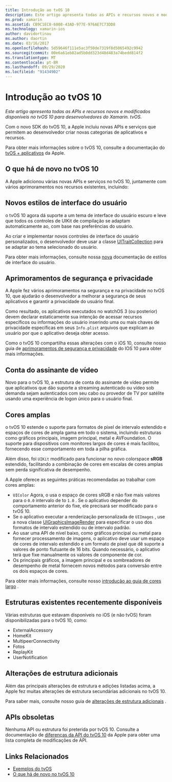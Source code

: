 ```yaml
---
title: Introdução ao tvOS 10
description: Este artigo apresenta todas as APIs e recursos novos e modificados disponíveis no tvOS 10 para desenvolvedores do Xamarin. tvOS.
ms.prod: xamarin
ms.assetid: CB9C1EC8-6008-43AD-977E-976AE7C73DD8
ms.technology: xamarin-ios
author: davidortinau
ms.author: daortin
ms.date: 03/16/2017
ms.openlocfilehash: 5d59646f111e5ac3f50de7319f8d5065492c9942
ms.sourcegitcommit: 00e6a61eb82ad5b0dd323d48d483a74bedd814f2
ms.translationtype: MT
ms.contentlocale: pt-BR
ms.lasthandoff: 09/29/2020
ms.locfileid: "91434902"
---
```

# <a name="introduction-to-tvos-10"></a>Introdução ao tvOS 10

_Este artigo apresenta todas as APIs e recursos novos e modificados disponíveis no tvOS 10 para desenvolvedores do Xamarin. tvOS._

Com o novo SDK do tvOS 10, a Apple incluiu novas APIs e serviços que permitem ao desenvolvedor criar novas categorias de aplicativos e recursos. 

Para obter mais informações sobre o tvOS 10, consulte a documentação do [tvOS + aplicativos](https://developer.apple.com/tvos/) da Apple.

## <a name="whats-new-in-tvos-10"></a>O que há de novo no tvOS 10

A Apple adicionou várias novas APIs e serviços no tvOS 10, juntamente com vários aprimoramentos nos recursos existentes, incluindo:

## <a name="new-user-interface-styles"></a>Novos estilos de interface do usuário

o tvOS 10 agora dá suporte a um tema de interface do usuário escuro e leve que todos os controles de UIKit de compilação se adaptam automaticamente ao, com base nas preferências do usuário.

Ao criar e implementar novos controles de interface do usuário personalizados, o desenvolvedor deve usar a classe [UITraitCollection](https://developer.apple.com/reference/uikit/uitraitcollection) para se adaptar ao tema selecionado do usuário.

Para obter mais informações, consulte nossa [nova](~/ios/tvos/platform/user-interface-styles.md) documentação de estilos de interface do usuário.

## <a name="security-and-privacy-enhancements"></a>Aprimoramentos de segurança e privacidade

A Apple fez vários aprimoramentos na segurança e na privacidade no tvOS 10, que ajudarão o desenvolvedor a melhorar a segurança de seus aplicativos e garantir a privacidade do usuário final.

Como resultado, os aplicativos executados no watchOS 3 (ou posterior) devem declarar estaticamente sua intenção de acessar recursos específicos ou informações do usuário inserindo uma ou mais chaves de privacidade específicas em seus `Info.plist` arquivos que explicam ao usuário por que o aplicativo deseja obter acesso.

Como o tvOS 10 compartilha essas alterações com o iOS 10, consulte nosso guia de [aprimoramentos de segurança e privacidade](~/ios/app-fundamentals/security-privacy.md) do IOS 10 para obter mais informações.

## <a name="video-subscriber-account"></a>Conta do assinante de vídeo

Novo para o tvOS 10, a estrutura de conta do assinante de vídeo permite que aplicativos que dão suporte a streaming autenticado ou vídeo sob demanda sejam autenticados com seu cabo ou provedor de TV por satélite usando uma experiência de logon único para o usuário final.

<!--To find out more, please see our [Video Subscriber Account](~/ios/platform-features/introduction-to-ios10/video-subscriber-account/) guide.-->

## <a name="wide-color"></a>Cores amplas

o tvOS 10 estende o suporte para formatos de pixel de intervalo estendido e espaços de cores de ampla gama em todo o sistema, incluindo estruturas como gráficos principais, imagem principal, metal e AVFoundation. O suporte para dispositivos com monitores largos de cores é mais facilitou, fornecendo esse comportamento em toda a pilha gráfica.

Além disso, foi `UIKit` modificado para funcionar no novo colorspace **sRGB** estendido, facilitando a combinação de cores em escalas de cores amplas sem perda significativa de desempenho.

A Apple oferece as seguintes práticas recomendadas ao trabalhar com cores amplas:

- `UIColor` Agora, o usa o espaço de cores sRGB e não fixe mais valores para o `0.0` intervalo de to `1.0` . Se o aplicativo depender do comportamento anterior do fixe, ele precisará ser modificado para o tvOS 10.
- Se o aplicativo executar a renderização personalizada de `UIImages` , use a nova classe [UIGraphicsImageRender](https://developer.apple.com/reference/uikit/uigraphicsimagerenderer) para especificar o uso dos formatos de intervalo estendido ou de intervalo padrão.
- Ao usar uma API de nível baixo, como gráficos principal ou metal para fornecer processamento de imagens, o aplicativo deve usar um espaço de cores de intervalo estendido e um formato de pixel que dê suporte a valores de ponto flutuante de 16 bits. Quando necessário, o aplicativo terá que fixe manualmente os valores de componente de cor.
- Os principais gráficos, a imagem principal e os sombreadores de desempenho de metal fornecem novos métodos para conversão entre os dois espaços de cores.

Para obter mais informações, consulte nosso [introdução ao guia de cores largo](~/ios/platform/wide-color.md) .

## <a name="newly-available-existing-frameworks"></a>Estruturas existentes recentemente disponíveis

Várias estruturas que estavam disponíveis no iOS (e não tvOS) foram disponibilizadas para o tvOS 10, como:

- ExternalAccessory
- HomeKit
- MultipeerConnectivity
- Fotos
- ReplayKit
- UserNotification

## <a name="additional-framework-changes"></a>Alterações de estrutura adicionais

Além das principais alterações de estrutura e adições listadas acima, a Apple fez muitas alterações de estrutura secundárias adicionais no tvOS 10.

Para saber mais, consulte nosso guia de [alterações de estrutura adicionais](~/ios/tvos/platform/introduction-to-tvos10/additional-framework-changes.md) .

## <a name="deprecated-apis"></a>APIs obsoletas

Nenhuma API ou estrutura foi preterida por tvOS 10. Consulte a documentação de [diferenças da API do tvOS 10](https://developer.apple.com/library/prerelease/content/releasenotes/General/tvOS10APIDiffs/index.html) da Apple para obter uma lista completa de modificações de API.

## <a name="related-links"></a>Links Relacionados

- [Exemplos do tvOS](/samples/browse/?products=xamarin&term=Xamarin.iOS%2btvOS)
- [O que há de novo no tvOS 10](https://developer.apple.com/library/prerelease/content/releasenotes/General/WhatsNewinTVOS/Articles/tvOS10.html#//apple_ref/doc/uid/TP40017259-SW1)